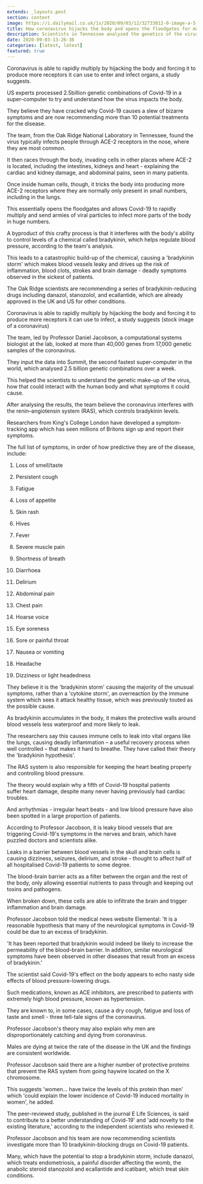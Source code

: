 ```yaml
---
extends: _layouts.post
section: content
image: https://i.dailymail.co.uk/1s/2020/09/03/12/32733012-0-image-a-5_1599133933616.jpg 
title: How coronavirus hijacks the body and opens the floodgates for mass infection 
description: Scientists in Tennessee analysed the genetics of the virus and found it appears to be able to force the body to make more of the receptors the virus uses to enter the body, allowing worse infection. 
date: 2020-09-03-13-26-36 
categories: [latest, latest] 
featured: true 
--- 
```

Coronavirus is able to rapidly multiply by hijacking the body and forcing it to produce more receptors it can use to enter and infect organs, a study suggests.

US experts processed 2.5billion genetic combinations of Covid-19 in a super-computer to try and understand how the virus impacts the body.

They believe they have cracked why Covid-19 causes a slew of bizarre symptoms and are now recommending more than 10 potential treatments for the disease.

The team, from the Oak Ridge National Laboratory in Tennessee, found the virus typically infects people through ACE-2 receptors in the nose, where they are most common.

It then races through the body, invading cells in other places where ACE-2 is located, including the intestines, kidneys and heart - explaining the cardiac and kidney damage, and abdominal pains, seen in many patients.

Once inside human cells, though, it tricks the body into producing more ACE-2 receptors where they are normally only present in small numbers, including in the lungs.

This essentially opens the floodgates and allows Covid-19 to rapidly multiply and send armies of viral particles to infect more parts of the body in huge numbers.

A byproduct of this crafty process is that it interferes with the body's ability to control levels of a chemical called bradykinin, which helps regulate blood pressure, according to the team's analysis.

This leads to a catastrophic build-up of the chemical, causing a 'bradykinin storm' which makes blood vessels leaky and drives up the risk of inflammation, blood clots, strokes and brain damage - deadly symptoms observed in the sickest of patients.

The Oak Ridge scientists are recommending a series of bradykinin-reducing drugs including danazol, stanozolol, and ecallantide, which are already approved in the UK and US for other conditions.

Coronavirus is able to rapidly multiply by hijacking the body and forcing it to produce more receptors it can use to infect, a study suggests (stock image of a coronavirus)

The team, led by Professor Daniel Jacobson, a computational systems biologist at the lab, looked at more than 40,000 genes from 17,000 genetic samples of the coronavirus.

They input the data into Summit, the second fastest super-computer in the world, which analysed 2.5 billion genetic combinations over a week.

This helped the scientists to understand the genetic make-up of the virus, how that could interact with the human body and what symptoms it could cause. 

After analysing the results, the team believe the coronavirus interferes with the renin–angiotensin system (RAS), which controls bradykinin levels.  

Researchers from King's College London have developed a symptom-tracking app which has seen millions of Britons sign up and report their symptoms. 

The full list of symptoms, in order of how predictive they are of the disease, include:

1. Loss of smell/taste

2. Persistent cough

3. Fatigue

4. Loss of appetite

5. Skin rash

6. Hives

7. Fever

8. Severe muscle pain

9. Shortness of breath

10. Diarrhoea

11. Delirium

12. Abdominal pain

13. Chest pain

14. Hoarse voice

15. Eye soreness

16. Sore or painful throat

17. Nausea or vomiting

18. Headache

19. Dizziness or light headedness

They believe it is the 'bradykinin storm' causing the majority of the unusual symptoms, rather than a 'cytokine storm', an overreaction by the immune system which sees it attack healthy tissue, which was previously touted as the possible cause.

As bradykinin accumulates in the body, it makes the protective walls around blood vessels less waterproof and more likely to leak. 

The researchers say this causes immune cells to leak into vital organs like the lungs, causing deadly inflammation – a useful recovery process when well controlled – that makes it hard to breathe. They have called their theory the 'bradykinin hypothesis'. 

The RAS system is also responsible for keeping the heart beating properly and controlling blood pressure.

The theory would explain why a fifth of Covid-19 hospital patients suffer heart damage, despite many never having previously had cardiac troubles.

And arrhythmias - irregular heart beats - and low blood pressure have also been spotted in a large proportion of patients.

According to Professor Jacobson, it is leaky blood vessels that are triggering Covid-19's symptoms in the nerves and brain, which have puzzled doctors and scientists alike.

Leaks in a barrier between blood vessels in the skull and brain cells is causing dizziness, seizures, delirium, and stroke - thought to affect half of all hospitalised Covid-19 patients to some degree.

The blood-brain barrier acts as a filter between the organ and the rest of the body, only allowing essential nutrients to pass through and keeping out toxins and pathogens.

When broken down, these cells are able to infiltrate the brain and trigger inflammation and brain damage.

Professor Jacobson told the medical news website Elemental: 'It is a reasonable hypothesis that many of the neurological symptoms in Covid-19 could be due to an excess of bradykinin.

'It has been reported that bradykinin would indeed be likely to increase the permeability of the blood-brain barrier. In addition, similar neurological symptoms have been observed in other diseases that result from an excess of bradykinin.'

The scientist said Covid-19's effect on the body appears to echo nasty side effects of blood pressure-lowering drugs.

Such medications, known as ACE inhibitors, are prescribed to patients with extremely high blood pressure, known as hypertension.

They are known to, in some cases, cause a dry cough, fatigue and loss of taste and smell - three tell-tale signs of the coronavirus.

Professor Jacobson's theory may also explain why men are disproportionately catching and dying from coronavirus.

Males are dying at twice the rate of the disease in the UK and the findings are consistent worldwide.

Professor Jacobson said there are a higher number of protective proteins that prevent the RAS system from going haywire located on the X chromosome. 

This suggests 'women… have twice the levels of this protein than men' which 'could explain the lower incidence of Covid-19 induced mortality in women', he added.

The peer-reviewed study, published in the journal E Life Sciences, is said to contribute to a better understanding of Covid-19' and 'add novelty to the existing literature,' according to the independent scientists who reviewed it.

Professor Jacobson and his team are now recommending scientists investigate more than 10 bradykinin-blocking drugs on Covid-19 patients.

Many, which have the potential to stop a bradykinin storm, include danazol, which treats endometriosis, a painful disorder affecting the womb, the anabolic steroid stanozolol and ecallantide and icatibant, which treat skin conditions.   

